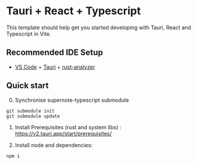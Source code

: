 # Tauri + React + Typescript

This template should help get you started developing with Tauri, React and Typescript in Vite.

## Recommended IDE Setup

- [VS Code](https://code.visualstudio.com/) + [Tauri](https://marketplace.visualstudio.com/items?itemName=tauri-apps.tauri-vscode) + [rust-analyzer](https://marketplace.visualstudio.com/items?itemName=rust-lang.rust-analyzer)

## Quick start

0. Synchronise supernote-typescript submodule

```
git submodule init
git submodule update
```

1. Install Prerequisites (rust and system libs) : https://v2.tauri.app/start/prerequisites/

2. Install node and dependencies:

```
npm i
```
